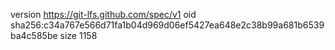version https://git-lfs.github.com/spec/v1
oid sha256:c34a767e566d71fa1b04d969d06ef5427ea648e2c38b99a681b6539ba4c585be
size 1158
